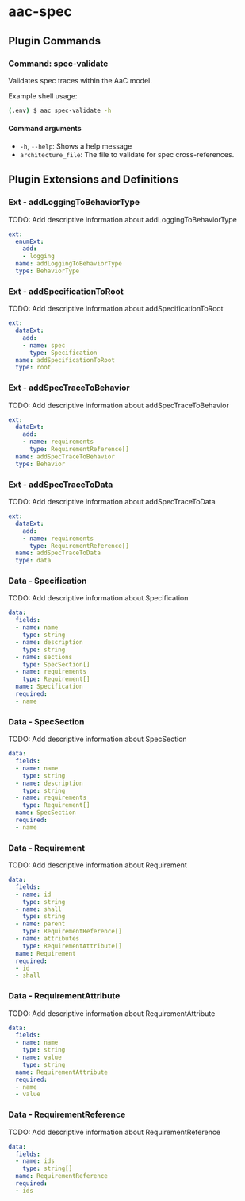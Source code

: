 # aac-spec

## Plugin Commands

### Command: spec-validate

Validates spec traces within the AaC model.

Example shell usage:

```bash
(.env) $ aac spec-validate -h
```

#### Command arguments

- `-h`, `--help`: Shows a help message
- `architecture_file`: The file to validate for spec cross-references.

## Plugin Extensions and Definitions

### Ext - addLoggingToBehaviorType

TODO: Add descriptive information about addLoggingToBehaviorType

```yaml
ext:
  enumExt:
    add:
    - logging
  name: addLoggingToBehaviorType
  type: BehaviorType

```

### Ext - addSpecificationToRoot

TODO: Add descriptive information about addSpecificationToRoot

```yaml
ext:
  dataExt:
    add:
    - name: spec
      type: Specification
  name: addSpecificationToRoot
  type: root

```

### Ext - addSpecTraceToBehavior

TODO: Add descriptive information about addSpecTraceToBehavior

```yaml
ext:
  dataExt:
    add:
    - name: requirements
      type: RequirementReference[]
  name: addSpecTraceToBehavior
  type: Behavior

```

### Ext - addSpecTraceToData

TODO: Add descriptive information about addSpecTraceToData

```yaml
ext:
  dataExt:
    add:
    - name: requirements
      type: RequirementReference[]
  name: addSpecTraceToData
  type: data

```

### Data - Specification

TODO: Add descriptive information about Specification

```yaml
data:
  fields:
  - name: name
    type: string
  - name: description
    type: string
  - name: sections
    type: SpecSection[]
  - name: requirements
    type: Requirement[]
  name: Specification
  required:
  - name

```

### Data - SpecSection

TODO: Add descriptive information about SpecSection

```yaml
data:
  fields:
  - name: name
    type: string
  - name: description
    type: string
  - name: requirements
    type: Requirement[]
  name: SpecSection
  required:
  - name

```

### Data - Requirement

TODO: Add descriptive information about Requirement

```yaml
data:
  fields:
  - name: id
    type: string
  - name: shall
    type: string
  - name: parent
    type: RequirementReference[]
  - name: attributes
    type: RequirementAttribute[]
  name: Requirement
  required:
  - id
  - shall

```

### Data - RequirementAttribute

TODO: Add descriptive information about RequirementAttribute

```yaml
data:
  fields:
  - name: name
    type: string
  - name: value
    type: string
  name: RequirementAttribute
  required:
  - name
  - value

```

### Data - RequirementReference

TODO: Add descriptive information about RequirementReference

```yaml
data:
  fields:
  - name: ids
    type: string[]
  name: RequirementReference
  required:
  - ids

```